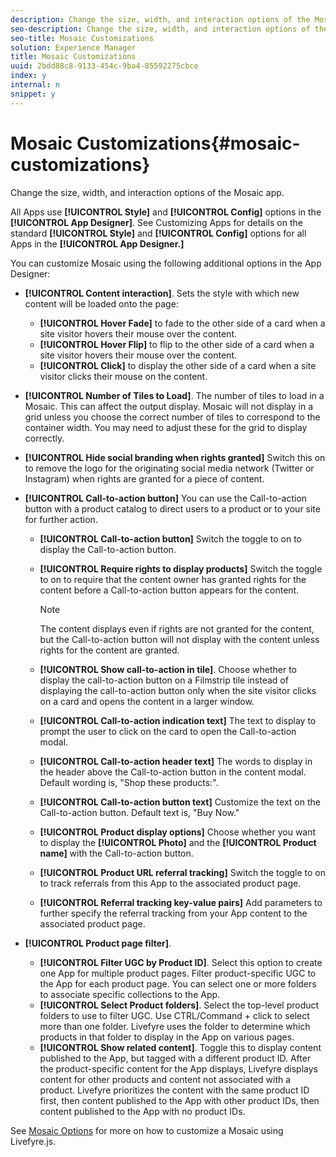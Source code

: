 ```yaml
---
description: Change the size, width, and interaction options of the Mosaic app.
seo-description: Change the size, width, and interaction options of the Mosaic app.
seo-title: Mosaic Customizations
solution: Experience Manager
title: Mosaic Customizations
uuid: 2bdd88c8-9133-454c-9ba4-85592275cbce
index: y
internal: n
snippet: y
---
```


# Mosaic Customizations{#mosaic-customizations}

Change the size, width, and interaction options of the Mosaic app.

 All Apps use **[!UICONTROL Style]** and **[!UICONTROL Config]** options in the **[!UICONTROL App Designer]**. See Customizing Apps for details on the standard **[!UICONTROL Style]** and **[!UICONTROL Config]** options for all Apps in the **[!UICONTROL App Designer.]**

You can customize Mosaic using the following additional options in the App Designer:

* **[!UICONTROL Content interaction]**. Sets the style with which new content will be loaded onto the page:

    * **[!UICONTROL Hover Fade]** to fade to the other side of a card when a site visitor hovers their mouse over the content.
    * **[!UICONTROL Hover Flip]** to flip to the other side of a card when a site visitor hovers their mouse over the content.
    * **[!UICONTROL Click]** to display the other side of a card when a site visitor clicks their mouse on the content.

* **[!UICONTROL Number of Tiles to Load]**. The number of tiles to load in a Mosaic. This can affect the output display. Mosaic will not display in a grid unless you choose the correct number of tiles to correspond to the container width. You may need to adjust these for the grid to display correctly. 
* **[!UICONTROL Hide social branding when rights granted]** Switch this on to remove the logo for the originating social media network (Twitter or Instagram) when rights are granted for a piece of content. 

* **[!UICONTROL Call-to-action button]** You can use the Call-to-action button with a product catalog to direct users to a product or to your site for further action.

    * **[!UICONTROL Call-to-action button]** Switch the toggle to on to display the Call-to-action button.
    
    * **[!UICONTROL Require rights to display products]** Switch the toggle to on to require that the content owner has granted rights for the content before a Call-to-action button appears for the content.

      >[!NOTE]
      >
      >The content displays even if rights are not granted for the content, but the Call-to-action button will not display with the content unless rights for the content are granted.

    * **[!UICONTROL Show call-to-action in tile]**. Choose whether to display the call-to-action button on a Filmstrip tile instead of displaying the call-to-action button only when the site visitor clicks on a card and opens the content in a larger window.
    * **[!UICONTROL Call-to-action indication text]** The text to display to prompt the user to click on the card to open the Call-to-action modal.
    
    * **[!UICONTROL Call-to-action header text]** The words to display in the header above the Call-to-action button in the content modal. Default wording is, "Shop these products:".
    
    * **[!UICONTROL Call-to-action button text]** Customize the text on the Call-to-action button. Default text is, "Buy Now."
    
    * **[!UICONTROL Product display options]** Choose whether you want to display the **[!UICONTROL Photo]** and the **[!UICONTROL Product name]** with the Call-to-action button. 
    
    * **[!UICONTROL Product URL referral tracking]** Switch the toggle to on to track referrals from this App to the associated product page. 
    
    * **[!UICONTROL Referral tracking key-value pairs]** Add parameters to further specify the referral tracking from your App content to the associated product page.

* **[!UICONTROL Product page filter]**.

    * **[!UICONTROL Filter UGC by Product ID]**. Select this option to create one App for multiple product pages. Filter product-specific UGC to the App for each product page. You can select one or more folders to associate specific collections to the App.
    * **[!UICONTROL Select Product folders]**. Select the top-level product folders to use to filter UGC. Use CTRL/Command + click to select more than one folder. Livefyre uses the folder to determine which products in that folder to display in the App on various pages.
    * **[!UICONTROL Show related content]**. Toggle this to display content published to the App, but tagged with a different product ID. After the product-specific content for the App displays, Livefyre displays content for other products and content not associated with a product. Livefyre prioritizes the content with the same product ID first, then content published to the App with other product IDs, then content published to the App with no product IDs.

See [Mosaic Options](../c-implementation-process/c-using-livefyre.js-to-create-customize-and-use-apps-on-your-site.md#c_using_livefyre.js_to_create_customize_and_use_apps_on_your_site) for more on how to customize a Mosaic using Livefyre.js.
